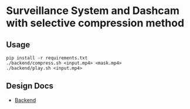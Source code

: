 # Surveillance System and Dashcam with selective compression method

## Usage

```
pip install -r requirements.txt
./backend/compress.sh <input.mp4> <mask.mp4>
./backend/play.sh <input.mp4>
```

## Design Docs

- [Backend](https://docs.google.com/document/d/1EdJf96sao5rLAT1S9M4GH3ooVPe70q7CxYQjBAMqdCQ/edit?usp=sharing)
